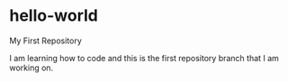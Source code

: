 # hello-world
My First Repository

I am learning how to code and this is the first repository branch that I am working on.
